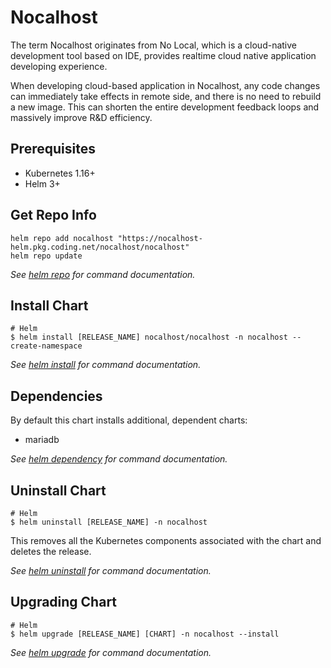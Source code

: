 # Nocalhost
The term Nocalhost originates from No Local, which is a cloud-native development tool based on IDE, provides realtime cloud native application developing experience.  

When developing cloud-based application in Nocalhost, any code changes can immediately take effects in remote side, and there is no need to rebuild a new image. This can shorten the entire development feedback loops and massively improve R&D efficiency.

## Prerequisites
- Kubernetes 1.16+
- Helm 3+

## Get Repo Info

```console
helm repo add nocalhost "https://nocalhost-helm.pkg.coding.net/nocalhost/nocalhost"
helm repo update
```

_See [helm repo](https://helm.sh/docs/helm/helm_repo/) for command documentation._

## Install Chart

```console
# Helm
$ helm install [RELEASE_NAME] nocalhost/nocalhost -n nocalhost --create-namespace
```

_See [helm install](https://helm.sh/docs/helm/helm_install/) for command documentation._

## Dependencies

By default this chart installs additional, dependent charts:

- mariadb

_See [helm dependency](https://helm.sh/docs/helm/helm_dependency/) for command documentation._

## Uninstall Chart

```console
# Helm
$ helm uninstall [RELEASE_NAME] -n nocalhost
```

This removes all the Kubernetes components associated with the chart and deletes the release.

_See [helm uninstall](https://helm.sh/docs/helm/helm_uninstall/) for command documentation._

## Upgrading Chart

```console
# Helm
$ helm upgrade [RELEASE_NAME] [CHART] -n nocalhost --install
```

_See [helm upgrade](https://helm.sh/docs/helm/helm_upgrade/) for command documentation._

